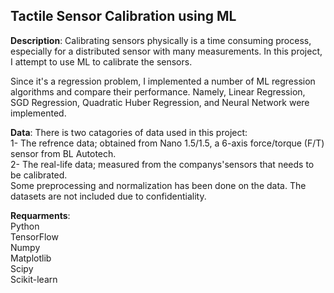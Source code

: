 ## Tactile Sensor Calibration using ML  
**Description**: Calibrating sensors physically is a time consuming process, especially for a distributed sensor with many measurements. In this project, I attempt to use ML to calibrate the sensors.<br /> 

Since it's a regression problem, I implemented a number of ML regression algorithms and compare their performance. Namely, Linear Regression, SGD Regression, Quadratic Huber Regression, and Neural Network were implemented. 

**Data**: There is two catagories of data used in this project:<br />
1- The refrence data; obtained from Nano 1.5/1.5, a 6-axis force/torque (F/T) sensor from BL Autotech.<br />
2- The real-life data; measured from the companys'sensors that needs to be calibrated.<br />
Some preprocessing and normalization has been done on the data. The datasets are not included due to confidentiality. 


**Requarments**: <br />
Python <br />
TensorFlow <br />
Numpy <br />
Matplotlib <br />
Scipy <br />
Scikit-learn <br />
